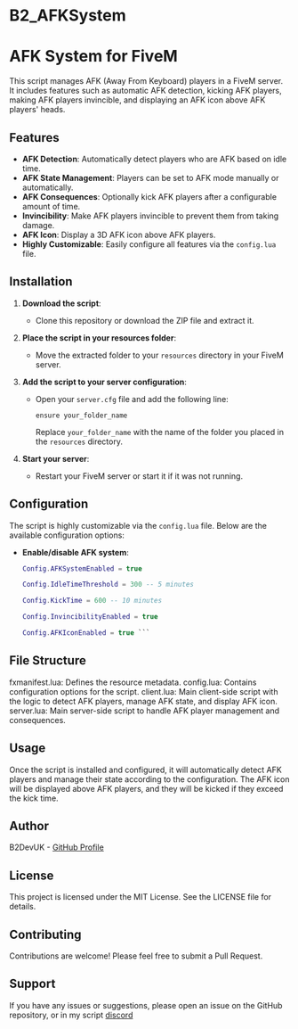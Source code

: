 # B2_AFKSystem
 
# AFK System for FiveM

This script manages AFK (Away From Keyboard) players in a FiveM server. It includes features such as automatic AFK detection, kicking AFK players, making AFK players invincible, and displaying an AFK icon above AFK players' heads.

## Features

- **AFK Detection**: Automatically detect players who are AFK based on idle time.
- **AFK State Management**: Players can be set to AFK mode manually or automatically.
- **AFK Consequences**: Optionally kick AFK players after a configurable amount of time.
- **Invincibility**: Make AFK players invincible to prevent them from taking damage.
- **AFK Icon**: Display a 3D AFK icon above AFK players.
- **Highly Customizable**: Easily configure all features via the `config.lua` file.

## Installation

1. **Download the script**:
   - Clone this repository or download the ZIP file and extract it.

2. **Place the script in your resources folder**:
   - Move the extracted folder to your `resources` directory in your FiveM server.

3. **Add the script to your server configuration**:
   - Open your `server.cfg` file and add the following line:
     ```
     ensure your_folder_name
     ```
     Replace `your_folder_name` with the name of the folder you placed in the `resources` directory.

4. **Start your server**:
   - Restart your FiveM server or start it if it was not running.

## Configuration

The script is highly customizable via the `config.lua` file. Below are the available configuration options:

- **Enable/disable AFK system**:
  ```lua
  Config.AFKSystemEnabled = true 

  Config.IdleTimeThreshold = 300 -- 5 minutes

  Config.KickTime = 600 -- 10 minutes

  Config.InvincibilityEnabled = true
  
  Config.AFKIconEnabled = true ```

## File Structure

fxmanifest.lua: Defines the resource metadata.
config.lua: Contains configuration options for the script.
client.lua: Main client-side script with the logic to detect AFK players, manage AFK state, and display AFK icon.
server.lua: Main server-side script to handle AFK player management and consequences.

## Usage
Once the script is installed and configured, it will automatically detect AFK players and manage their state according to the configuration. The AFK icon will be displayed above AFK players, and they will be kicked if they exceed the kick time.

## Author
B2DevUK - [GitHub Profile](https://github.com/B2DevUK)

## License
This project is licensed under the MIT License. See the LICENSE file for details.

## Contributing
Contributions are welcome! Please feel free to submit a Pull Request.

## Support
If you have any issues or suggestions, please open an issue on the GitHub repository, or in my script [discord](https://discord.gg/KZRBA6H5kR)

